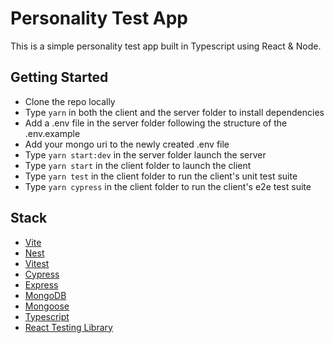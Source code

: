 # Personality Test App

This is a simple personality test app built in Typescript using React & Node. 

## Getting Started

- Clone the repo locally
- Type `yarn` in both the client and the server folder to install dependencies
- Add a .env file in the server folder following the structure of the .env.example 
- Add your mongo uri to the newly created .env file 
- Type `yarn start:dev` in the server folder launch the server
- Type `yarn start` in the client folder to launch the client
- Type `yarn test` in the client folder to run the client's unit test suite
- Type `yarn cypress` in the client folder to run the client's e2e test suite

## Stack

- [Vite](https://vitejs.dev/)
- [Nest](https://nestjs.com/)
- [Vitest](https://vitest.dev/)
- [Cypress](https://docs.cypress.io/)
- [Express](https://expressjs.com/)
- [MongoDB](https://www.mongodb.com/atlas)
- [Mongoose](https://mongoosejs.com/)
- [Typescript](https://www.typescriptlang.org/)
- [React Testing Library](https://testing-library.com/)
